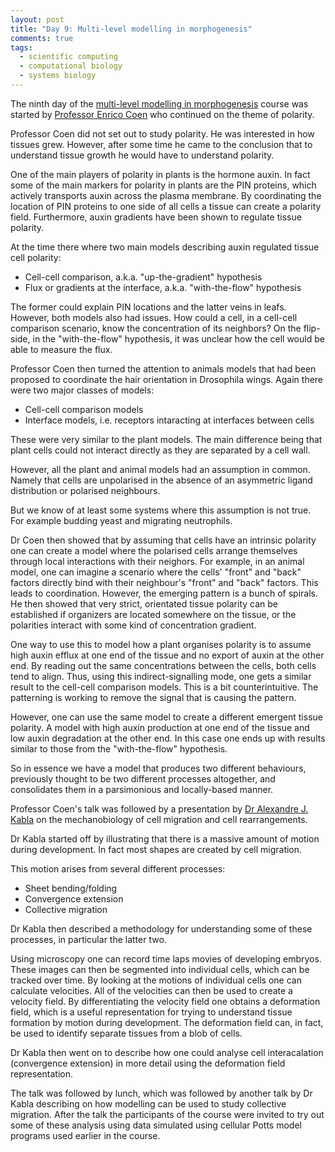 ```yaml
---
layout: post
title: "Day 9: Multi-level modelling in morphogenesis"
comments: true
tags:
  - scientific computing
  - computational biology
  - systems biology
---
```


The ninth day of the
[multi-level modelling in morphogenesis](https://www.jic.ac.uk/whats-on/events/2015/07/embo-practical-course-2015/)
course was started by
[Professor Enrico Coen](https://www.jic.ac.uk/directory/enrico-coen/)
who continued on the theme of polarity.

Professor Coen did not set out to study polarity. He was interested in how
tissues grew. However, after some time he came to the conclusion that to
understand tissue growth he would have to understand polarity.

One of the main players of polarity in plants is the hormone auxin.
In fact some of the main markers for polarity in plants are the PIN proteins,
which actively transports auxin across the plasma membrane. By coordinating
the location of PIN proteins to one side of all cells a tissue
can create a polarity field. Furthermore, auxin gradients have been shown
to regulate tissue polarity.

At the time there where two main models describing auxin regulated tissue cell
polarity:

- Cell-cell comparison, a.k.a. "up-the-gradient" hypothesis
- Flux or gradients at the interface, a.k.a. "with-the-flow" hypothesis

The former could explain PIN locations and the latter veins in leafs.
However, both models also had issues. How could a cell, in a cell-cell comparison
scenario, know the concentration of its neighbors? On the flip-side, in the
"with-the-flow" hypothesis, it was unclear how the cell would be able to
measure the flux.

Professor Coen then turned the attention to animals  models that
had been proposed to coordinate the hair orientation in Drosophila wings.
Again there were two major classes of models:

- Cell-cell comparison models
- Interface models, i.e. receptors intaracting at interfaces between cells

These were very similar to the plant models. The main difference being that
plant cells could not interact directly as they are separated by a cell wall.

However, all the plant and animal models had an assumption in common. Namely
that cells are unpolarised in the absence of an asymmetric ligand distribution
or polarised neighbours.

But we know of at least some systems where this assumption is not true.
For example budding yeast and migrating neutrophils.

Dr Coen then showed that by assuming that cells have an intrinsic polarity one
can create a model where the polarised cells arrange themselves through local
interactions with their neighors. For example, in an animal model, one can
imagine a scenario where the cells' "front" and "back" factors directly bind
with their neighbour's "front" and "back" factors. This leads to coordination.
However, the emerging pattern is a bunch of spirals. He then showed that very
strict, orientated tissue polarity can be established if organizers are located
somewhere on the tissue, or the polarities interact with some kind of
concentration gradient.

One way to use this to model how a plant organises polarity is to assume high
auxin efflux at one end of the tissue and no export of auxin at the other end.
By reading out the same concentrations between the cells, both cells tend to
align.  Thus, using this indirect-signalling mode, one gets a similar result to
the cell-cell comparison models. This is a bit counterintuitive.  The
patterning is working to remove the signal that is causing the pattern.

However, one can use the same model to create a different emergent tissue polarity.
A model with high auxin production at one end of the tissue and low
auxin degradation at the other end. In this case one ends up with
results similar to those from the "with-the-flow" hypothesis.

So in essence we have a model that produces two different behaviours,
previously thought to be two different processes altogether, and consolidates
them in a parsimonious and locally-based manner.


Professor Coen's talk was followed by a presentation by
[Dr Alexandre J. Kabla](http://kalab.emma.cam.ac.uk/index.php)
on the mechanobiology of cell migration and cell rearrangements.

Dr Kabla started off by illustrating that there is a massive amount
of motion during development. In fact most shapes are created by
cell migration.

This motion arises from several different processes:

- Sheet bending/folding
- Convergence extension
- Collective migration

Dr Kabla then described a methodology for understanding some of these
processes, in particular the latter two.

Using microscopy one can record time laps movies of developing embryos.
These images can then be segmented into individual cells, which can be
tracked over time. By looking at the motions of individual cells one can
calculate velocities. All of the velocities can then be used to
create a velocity field. By differentiating the velocity field one
obtains a deformation field, which is a useful representation for
trying to understand tissue formation by motion during development.
The deformation field can, in fact, be used to identify separate
tissues from a blob of cells.

Dr Kabla then went on to describe how one could analyse cell interacalation
(convergence extension) in more detail using the deformation field
representation.

The talk was followed by lunch, which was followed by another talk by Dr Kabla
describing on how modelling can be used to study collective migration. After
the talk the participants of the course were invited to try out some of
these analysis using data simulated using cellular Potts model programs used
earlier in the course.
